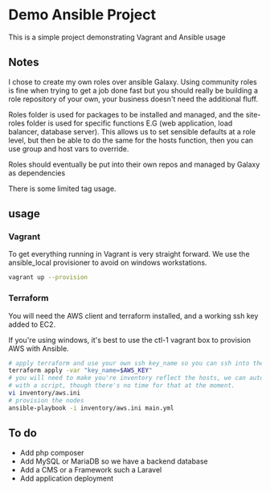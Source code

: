 # Demo Ansible Project

This is a simple project demonstrating Vagrant and Ansible usage

## Notes

I chose to create my own roles over ansible Galaxy. Using community roles is fine when trying to get a job done fast but you should really be building a role repository of your own, your business doesn't need the additional fluff.

Roles folder is used for packages to be installed and managed, and the site-roles folder is used for specific functions E.G (web application, load balancer, database server). This allows us to set sensible defaults at a role level, but then be able to do the same for the hosts function, then you can use group and host vars to override.

Roles should eventually be put into their own repos and managed by Galaxy as dependencies

There is some limited tag usage.

## usage

### Vagrant
To get everything running in Vagrant is very straight forward. We use the ansible_local provisioner to avoid on windows workstations.

```bash
vagrant up --provision
```

### Terraform

You will need the AWS client and terraform installed, and a working ssh key added to EC2.

If you're using windows, it's best to use the ctl-1 vagrant box to provision AWS with
Ansible.

```bash
# apply terraform and use your own ssh key_name so you can ssh into the hosts
terraform apply -var "key_name=$AWS_KEY"
# you will need to make you're inventory reflect the hosts, we can automate this
# with a script, though there's no time for that at the moment.
vi inventory/aws.ini
# provision the nodes
ansible-playbook -i inventory/aws.ini main.yml
```

## To do

- Add php composer
- Add MySQL or MariaDB so we have a backend database
- Add a CMS or a Framework such a Laravel
- Add application deployment
